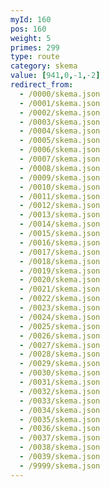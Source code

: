 ```yaml
---
myId: 160
pos: 160
weight: 5
primes: 299
type: route
category: skema
value: [941,0,-1,-2]
redirect_from:
  - /0000/skema.json
  - /0001/skema.json
  - /0002/skema.json
  - /0003/skema.json
  - /0004/skema.json
  - /0005/skema.json
  - /0006/skema.json
  - /0007/skema.json
  - /0008/skema.json
  - /0009/skema.json
  - /0010/skema.json
  - /0011/skema.json
  - /0012/skema.json
  - /0013/skema.json
  - /0014/skema.json
  - /0015/skema.json
  - /0016/skema.json
  - /0017/skema.json
  - /0018/skema.json
  - /0019/skema.json
  - /0020/skema.json
  - /0021/skema.json
  - /0022/skema.json
  - /0023/skema.json
  - /0024/skema.json
  - /0025/skema.json
  - /0026/skema.json
  - /0027/skema.json
  - /0028/skema.json
  - /0029/skema.json
  - /0030/skema.json
  - /0031/skema.json
  - /0032/skema.json
  - /0033/skema.json
  - /0034/skema.json
  - /0035/skema.json
  - /0036/skema.json
  - /0037/skema.json
  - /0038/skema.json
  - /0039/skema.json
  - /9999/skema.json
---
```

